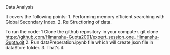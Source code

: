    Data Analysis
   
It covers the following points:
    1. Performing memory efficient searching with Global Secondary Index.
    2. Re Structioring of data.
    
To run the code:
    1  Clone the github repository in your computer. git clone https://github.com/Himanshu-Gupta2001/expert_session_one_Himanshu-Gupta.git
    2. Run dataPreperation.ipynb file which will create json file in dataStore folder.
    3. That's it.

